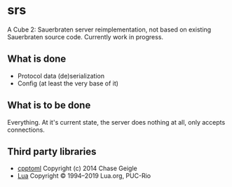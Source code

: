 # srs
A Cube 2: Sauerbraten server reimplementation, not based on existing Sauerbraten source code. Currently work in progress.

## What is done
- Protocol data (de)serialization
- Config (at least the very base of it)

## What is to be done
Everything. At it's current state, the server does nothing at all, only accepts connections.

## Third party libraries
- [cpptoml](https://github.com/skystrife/cpptoml/) Copyright (c) 2014 Chase Geigle
- [Lua](https://www.lua.org) Copyright © 1994–2019 Lua.org, PUC-Rio
